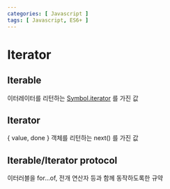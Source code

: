 ```yaml
---
categories: [ Javascript ]
tags: [ Javascript, ES6+ ]
---
```


# Iterator

## Iterable
이터레이터를 리턴하는 [Symbol.iterator]() 를 가진 값

## Iterator
{ value, done } 객체를 리턴하는 next() 를 가진 값

## Iterable/Iterator protocol
이터러블을 for...of, 전개 연산자 등과 함께 동작하도록한 규약